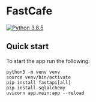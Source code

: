 # FastCafe
[![Python 3.8.5](https://img.shields.io/badge/python-3.8.5-blue.svg)](https://www.python.org/downloads/release/python-385/)

## Quick start
To start the app run the following:

```
python3 -m venv venv
source venv/bin/activate
pip install fastapi[all]
pip install sqlalchemy
uvicorn app.main:app --reload
```
